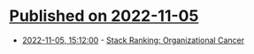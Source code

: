 # [Published on 2022-11-05](index.md)

* [2022-11-05, 15:12:00](https://soylentnews.org/article.pl?sid=22/11/04/175221&from=rss) - [Stack Ranking:  Organizational Cancer](https://soylentnews.org/article.pl?sid=22/11/04/175221&from=rss)
